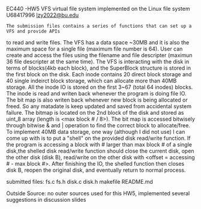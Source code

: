 EC440 -HW5 VFS virtual file system implemented on the Linux file system
U68417996 lzy2022@bu.edu

	The submission files contains a series of functions that can set up a VFS and provide APIs 
to read and write files. The VFS has a data space ~30MB and it is also the maximum space for a 
single file (maximum file number is 64). User can create and access the files using the filename 
and file descripter (maximun 36 file descripter at the same time). The VFS is interacting with the
disk in terms of blocks(4kb each block), and the SuperBlock structure is stored in the first block
on the disk. Each inode contains 20 direct block storage and 40 single indeirct block storage, which
can allocate more than 40MB storage. All the inode IO is stored on the first 3~67 (total 64 inodes) blocks.
The inode is read and writen back whenever the program is doing file IO. The bit map is also writen back
whenever new block is being allocated or freed. So any matadate is keep updated and saved from accidental
system failure.
	The bitmap is located on the 2nd block of the disk and stored as uint_8 array (length is <max block # / 8>).
The bit map is accessed bitwisely through bitwise & and | operation to find the correct block to allocate/free. 
	To implement 40MB data storage, one way (although I did not use) I can come up with is to put a 
"shell" on the provided disk read/write function. If the program is accessing a block with # larger than
max block # of a single disk,the shelled disk read/write function should close the current disk, open the 
other disk (disk B), read/write on the other disk with <offset = accessing # - max block #>. After finishing the IO,
the shelled function then closes disk B, reopen the original disk, and eventually return to normal process.


submitted files:
	fs.c
	fs.h
	disk.c
	disk.h
	makefile
	README.md

Outside Source:
	no outer sources used for this HW5, implemented several suggestions in discussion slides 


